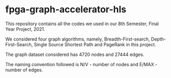 # fpga-graph-accelerator-hls
This repository contains all the codes we used in our 8th Semester, Final Year Project, 2021. 

We considered four graph algorithms, namely, Breadth-First-search, Depth-First-Search, Single Source Shortest Path and PageRank in this project. 

The graph dataset considered has 4720 nodes and 27444 edges. 

The naming convention followed is N/V - number of nodes and E/MAX - number of edges.
